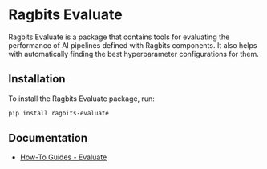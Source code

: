 # Ragbits Evaluate

Ragbits Evaluate is a package that contains tools for evaluating the performance of AI pipelines defined with Ragbits components. It also helps with automatically finding the best hyperparameter configurations for them.

## Installation

To install the Ragbits Evaluate package, run:

```sh
pip install ragbits-evaluate
```

<!--
TODO: Add a minimalistic example inspired by the Quickstart chapter on Ragbits Evaluate once it is ready.
-->

## Documentation
<!--
TODO:
* Add link to the Quickstart chapter on Ragbits Evaluate once it is ready.
* Add link to API Reference once classes from the Evaluate package are added to the API Reference.
-->
* [How-To Guides - Evaluate](https://ragbits.deepsense.ai/how-to/evaluate/optimize/)
